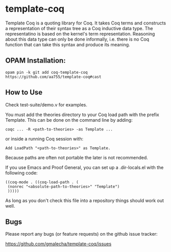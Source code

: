template-coq
============

Template Coq is a quoting library for Coq. It takes Coq terms and constructs a representation of their syntax tree as a Coq inductive data type.
The representatino is based on the kernel's term representation. Reasoning about this data type can only be done informally, i.e. there is no Coq function that can take this syntax and produce its meaning.

OPAM Installation:
------------------

`opam pin -k git add coq-template-coq https://github.com/aa755/template-coq#cast`

How to Use
----------

Check test-suite/demo.v for examples.

You must add the theories directory to your Coq load path with the prefix
Template. This can be done on the command line by adding:
```
coqc ... -R <path-to-theories> -as Template ...
```
or inside a running Coq session with:

```
Add LoadPath "<path-to-theories>" as Template.
```

Because paths are often not portable the later is not recommended.

If you use Emacs and Proof General, you can set up a .dir-locals.el with the
following code:
```
((coq-mode . ((coq-load-path . (
 (nonrec "<absolute-path-to-theories>" "Template")
 )))))
```
As long as you don't check this file into a repository things should work out
well.

Bugs
----

Please report any bugs (or feature requests) on the github issue tracker:

   https://github.com/gmalecha/template-coq/issues
